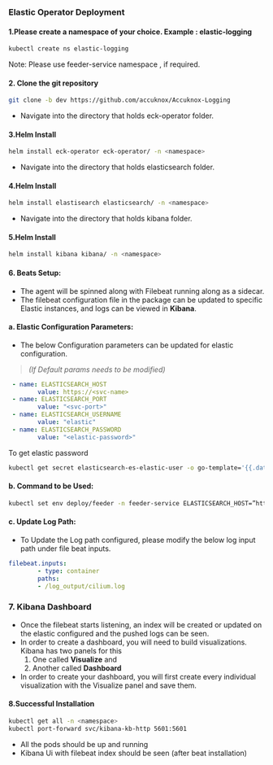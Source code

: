 ### Elastic Operator Deployment

#### 1.Please create a namespace of your choice. Example : elastic-logging
```sh
kubectl create ns elastic-logging
```

Note: Please use feeder-service namespace , if required.

#### 2. Clone the git repository
```sh
git clone -b dev https://github.com/accuknox/Accuknox-Logging
```
- Navigate into the directory that holds eck-operator folder.


#### 3.Helm Install
```sh
helm install eck-operator eck-operator/ -n <namespace>
```
- Navigate into the directory that holds elasticsearch folder.


#### 4.Helm Install
```sh
helm install elastisearch elasticsearch/ -n <namespace>
```
- Navigate into the directory that holds kibana folder.


#### 5.Helm Install
```sh
helm install kibana kibana/ -n <namespace>
```

#### 6. Beats Setup:
- The agent will be spinned along with Filebeat running along as a sidecar.
- The filebeat configuration file in the package can be updated to specific Elastic instances, and logs can be viewed in <b>Kibana</b>.

#### a. Elastic Configuration Parameters:
- The below Configuration parameters can be updated for elastic configuration.
> <i>(If Default params needs to be modified)</i>
```yaml
 - name: ELASTICSEARCH_HOST
        value: https://<svc-name>
 - name: ELASTICSEARCH_PORT
        value: "<svc-port>"
 - name: ELASTICSEARCH_USERNAME
        value: "elastic"
 - name: ELASTICSEARCH_PASSWORD
        value: "<elastic-password>"
```
To get elastic password
```sh
kubectl get secret elasticsearch-es-elastic-user -o go-template='{{.data.elastic | base64decode}}' -n namespace
```

#### b. Command to be Used:
```sh
kubectl set env deploy/feeder -n feeder-service ELASTICSEARCH_HOST=”https://elasticsearch-es-http”
```

#### c. Update Log Path:
- To Update the Log path configured, please modify the below log input path under file beat inputs.
```yaml
filebeat.inputs:
        - type: container
        paths:
        - /log_output/cilium.log
```

### 7. Kibana Dashboard
- Once the filebeat starts listening, an index will be created or updated on the elastic configured and the pushed logs can be seen.
- In order to create a dashboard, you will need to build visualizations. Kibana has two panels for this
  1. One called <b>Visualize</b> and
  2. Another called <b>Dashboard</b>
- In order to create your dashboard, you will first create every individual visualization with the Visualize panel and save them.


#### 8.Successful Installation
```sh
kubectl get all -n <namespace>
kubectl port-forward svc/kibana-kb-http 5601:5601
```
- All the pods should be up and running
- Kibana Ui with filebeat index should be seen (after beat installation)
